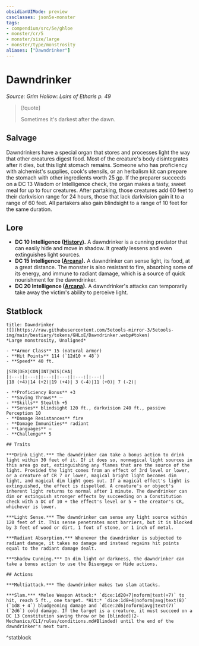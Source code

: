 ```yaml
---
obsidianUIMode: preview
cssclasses: json5e-monster
tags:
- compendium/src/5e/ghloe
- monster/cr/5
- monster/size/large
- monster/type/monstrosity
aliases: ["Dawndrinker"]
---
```

# Dawndrinker
*Source: Grim Hollow: Lairs of Etharis p. 49*  

> [!quote]  
> 
> Sometimes it's darkest after the dawn.

## Salvage

Dawndrinkers have a special organ that stores and processes light the way that other creatures digest food. Most of the creature's body disintegrates after it dies, but this light stomach remains. Someone who has proficiency with alchemist's supplies, cook's utensils, or an herbalism kit can prepare the stomach with other ingredients worth 25 gp. If the preparer succeeds on a DC 13 Wisdom or Intelligence check, the organ makes a tasty, sweet meal for up to four creatures. After partaking, those creatures add 60 feet to their darkvision range for 24 hours, those that lack darkvision gain it to a range of 60 feet. All partakers also gain blindsight to a range of 10 feet for the same duration.

## Lore

- **DC 10 Intelligence ([History](2-Mechanics/CLI/rules/skills.md#History)).** A dawndrinker is a cunning predator that can easily hide and move in shadow. It greatly lessens and even extinguishes light sources.  
- **DC 15 Intelligence ([Arcana](2-Mechanics/CLI/rules/skills.md#Arcana)).** A dawndrinker can sense light, its food, at a great distance. The monster is also resistant to fire, absorbing some of its energy, and immune to radiant damage, which is a source of quick nourishment for the dawndrinker.  
- **DC 20 Intelligence ([Arcana](2-Mechanics/CLI/rules/skills.md#Arcana)).** A dawndrinker's attacks can temporarily take away the victim's ability to perceive light.  

## Statblock

```ad-statblock
title: Dawndrinker
![](https://raw.githubusercontent.com/5etools-mirror-3/5etools-img/main/bestiary/tokens/GHLoE/Dawndrinker.webp#token)
*Large monstrosity, Unaligned*

- **Armor Class** 15 (natural armor)
- **Hit Points** 114 (`12d10 + 48`)
- **Speed** 40 ft.

|STR|DEX|CON|INT|WIS|CHA|
|:---:|:---:|:---:|:---:|:---:|:---:|
|18 (+4)|14 (+2)|19 (+4)| 3 (-4)|11 (+0)| 7 (-2)|

- **Proficiency Bonus** +3
- **Saving Throws** ⏤
- **Skills** Stealth +5
- **Senses** blindsight 120 ft., darkvision 240 ft., passive Perception 10
- **Damage Resistances** fire
- **Damage Immunities** radiant
- **Languages** —
- **Challenge** 5

## Traits

***Drink Light.*** The dawndrinker can take a bonus action to drink light within 30 feet of it. If it does so, nonmagical light sources in this area go out, extinguishing any flames that are the source of the light. Provided the light comes from an effect of 3rd level or lower, or a creature of CR 7 or lower, magical bright light becomes dim light, and magical dim light goes out. If a magical effect's light is extinguished, the effect is dispelled. A creature's or object's inherent light returns to normal after 1 minute. The dawndrinker can dim or extinguish stronger effects by succeeding on a Constitution check with a DC of 10 + the effect's level or 5 + the creator's CR, whichever is lower.

***Light Sense.*** The dawndrinker can sense any light source within 120 feet of it. This sense penetrates most barriers, but it is blocked by 3 feet of wood or dirt, 1 foot of stone, or 1 inch of metal.

***Radiant Absorption.*** Whenever the dawndrinker is subjected to radiant damage, it takes no damage and instead regains hit points equal to the radiant damage dealt.

***Shadow Cunning.*** In dim light or darkness, the dawndrinker can take a bonus action to use the Disengage or Hide actions.

## Actions

***Multiattack.*** The dawndrinker makes two slam attacks.

***Slam.*** *Melee Weapon Attack:* `dice:1d20+7|noform|text(+7)` to hit, reach 5 ft., one target. *Hit:* `dice:1d8+4|noform|avg|text(8)` (`1d8 + 4`) bludgeoning damage and `dice:2d6|noform|avg|text(7)` (`2d6`) cold damage. If the target is a creature, it must succeed on a DC 13 Constitution saving throw or be [blinded](2-Mechanics/CLI/rules/conditions.md#Blinded) until the end of the dawndrinker's next turn.
```
^statblock